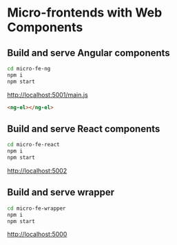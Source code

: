 # Micro-frontends with Web Components

## Build and serve Angular components

```sh
cd micro-fe-ng
npm i
npm start
```
[http://localhost:5001/main.js](http://localhost:5001/main.js)

```html
<ng-el></ng-el>
```

## Build and serve React components

```sh
cd micro-fe-react
npm i
npm start
```
[http://localhost:5002](http://localhost:5002)

## Build and serve wrapper

```sh
cd micro-fe-wrapper
npm i
npm start
```
[http://localhost:5000](http://localhost:5000)
